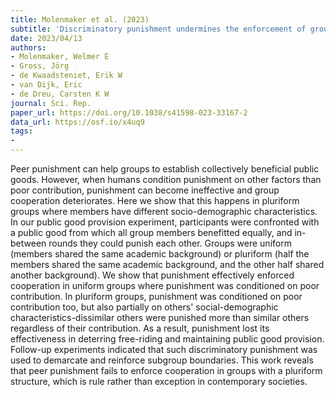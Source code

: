 ```yaml
---
title: Molenmaker et al. (2023)
subtitle: 'Discriminatory punishment undermines the enforcement of group cooperation'
date: 2023/04/13
authors:
- Molenmaker, Welmer E
- Gross, Jörg
- de Kwaadsteniet, Erik W
- van Dijk, Eric
- de Dreu, Carsten K W
journal: Sci. Rep.
paper_url: https://doi.org/10.1038/s41598-023-33167-2
data_url: https://osf.io/x4uq9
tags:
- 
---
```


Peer punishment can help groups to establish collectively beneficial public goods. However, when humans condition punishment on other factors than poor contribution, punishment can become ineffective and group cooperation deteriorates. Here we show that this happens in pluriform groups where members have different socio-demographic characteristics. In our public good provision experiment, participants were confronted with a public good from which all group members benefitted equally, and in-between rounds they could punish each other. Groups were uniform (members shared the same academic background) or pluriform (half the members shared the same academic background, and the other half shared another background). We show that punishment effectively enforced cooperation in uniform groups where punishment was conditioned on poor contribution. In pluriform groups, punishment was conditioned on poor contribution too, but also partially on others' social-demographic characteristics-dissimilar others were punished more than similar others regardless of their contribution. As a result, punishment lost its effectiveness in deterring free-riding and maintaining public good provision. Follow-up experiments indicated that such discriminatory punishment was used to demarcate and reinforce subgroup boundaries. This work reveals that peer punishment fails to enforce cooperation in groups with a pluriform structure, which is rule rather than exception in contemporary societies.
